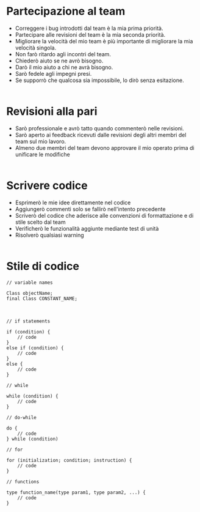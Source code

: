 # Partecipazione al team

- Correggere i bug introdotti dal team è la mia prima priorità.
- Partecipare alle revisioni del team è la mia seconda priorità.
- Migliorare la velocità del mio team è più importante di migliorare la mia velocità singola.
- Non farò ritardo agli incontri del team.
- Chiederò aiuto se ne avrò bisogno.
- Darò il mio aiuto a chi ne avrà bisogno.
- Sarò fedele agli impegni presi.
- Se supporrò che qualcosa sia impossibile, lo dirò senza esitazione.
<br/><br/>
# Revisioni alla pari

- Sarò professionale e avrò tatto quando commenterò nelle revisioni.
- Sarò aperto ai feedback ricevuti dalle revisioni degli altri membri del team sul mio lavoro.
- Almeno due membri del team devono approvare il mio operato prima di unificare le modifiche
<br/><br/>
# Scrivere codice

- Esprimerò le mie idee direttamente nel codice
- Aggiungerò commenti solo se fallirò nell'intento precedente
- Scriverò del codice che aderisce alle convenzioni di formattazione e di stile scelto dal team
- Verificherò le funzionalità aggiunte mediante test di unità
- Risolverò qualsiasi warning
<br/><br/>
# Stile di codice

    // variable names

    Class objectName;
    final Class CONSTANT_NAME;

<br/>

    // if statements
    
    if (condition) {
        // code
    }
    else if (condition) {
        // code
    }
    else {
        // code
    }

    // while
    
    while (condition) {
        // code
    }

    // do-while

    do {
        // code
    } while (condition)

    // for

    for (initialization; condition; instruction) {
        // code
    }

    // functions

    type function_name(type param1, type param2, ...) {
        // code
    }